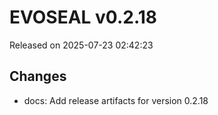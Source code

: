 # EVOSEAL v0.2.18
Released on 2025-07-23 02:42:23

## Changes
- docs: Add release artifacts for version 0.2.18